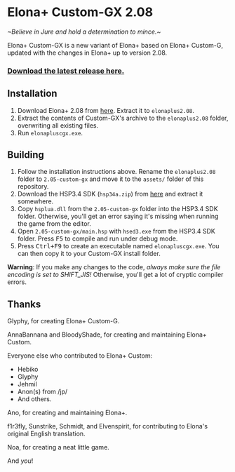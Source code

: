 # Elona+ Custom-GX 2.08

*\~Believe in Jure and hold a determination to mince.\~*

Elona+ Custom-GX is a new variant of Elona+ based on Elona+ Custom-G, updated with the changes in Elona+ up to version 2.08.

### **[Download the latest release here.](https://github.com/Ruin0x11/ElonaPlusCustom-GX/releases/)**

## Installation

1. Download Elona+ 2.08 from [here](https://mega.nz/file/tyxymS4S#JG92KBEcg5-Nf2I7UJtAaydw8wWGobyqzW-8r9qCek8). Extract it to `elonaplus2.08`.
2. Extract the contents of Custom-GX's archive to the `elonaplus2.08` folder, overwriting all existing files.
3. Run `elonapluscgx.exe`.

## Building

1. Follow the installation instructions above. Rename the `elonaplus2.08` folder to `2.05-custom-gx` and move it to the `assets/` folder of this repository.
2. Download the HSP3.4 SDK (`hsp34a.zip`) from [here](http://hsp.tv/make/downlist.html) and extract it somewhere.
3. Copy `hsplua.dll` from the `2.05-custom-gx` folder into the HSP3.4 SDK folder. Otherwise, you'll get an error saying it's missing when running the game from the editor.
4. Open `2.05-custom-gx/main.hsp` with `hsed3.exe` from the HSP3.4 SDK folder. Press <kbd>F5</kbd> to compile and run under debug mode.
5. Press <kbd>Ctrl+F9</kbd> to create an executable named `elonapluscgx.exe`. You can then copy it to your Custom-GX install folder.

**Warning**: If you make any changes to the code, *always make sure the file encoding is set to SHIFT_JIS!* Otherwise, you'll get a lot of cryptic compiler errors.

## Thanks

Glyphy, for creating Elona+ Custom-G.

AnnaBannana and BloodyShade, for creating and maintaining Elona+ Custom.

Everyone else who contributed to Elona+ Custom:
 - Hebiko
 - Glyphy
 - Jehmil
 - Anon(s) from /jp/
 - And others.

Ano, for creating and maintaining Elona+.

f1r3fly, Sunstrike, Schmidt, and Elvenspirit, for contributing to Elona's original English translation.

Noa, for creating a neat little game.

And *you*!

